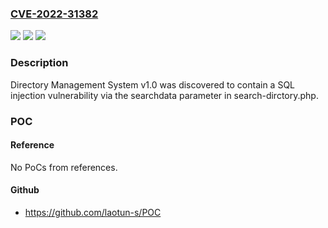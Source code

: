 ### [CVE-2022-31382](https://cve.mitre.org/cgi-bin/cvename.cgi?name=CVE-2022-31382)
![](https://img.shields.io/static/v1?label=Product&message=n%2Fa&color=blue)
![](https://img.shields.io/static/v1?label=Version&message=n%2Fa&color=blue)
![](https://img.shields.io/static/v1?label=Vulnerability&message=n%2Fa&color=brighgreen)

### Description

Directory Management System v1.0 was discovered to contain a SQL injection vulnerability via the searchdata parameter in search-dirctory.php.

### POC

#### Reference
No PoCs from references.

#### Github
- https://github.com/laotun-s/POC

